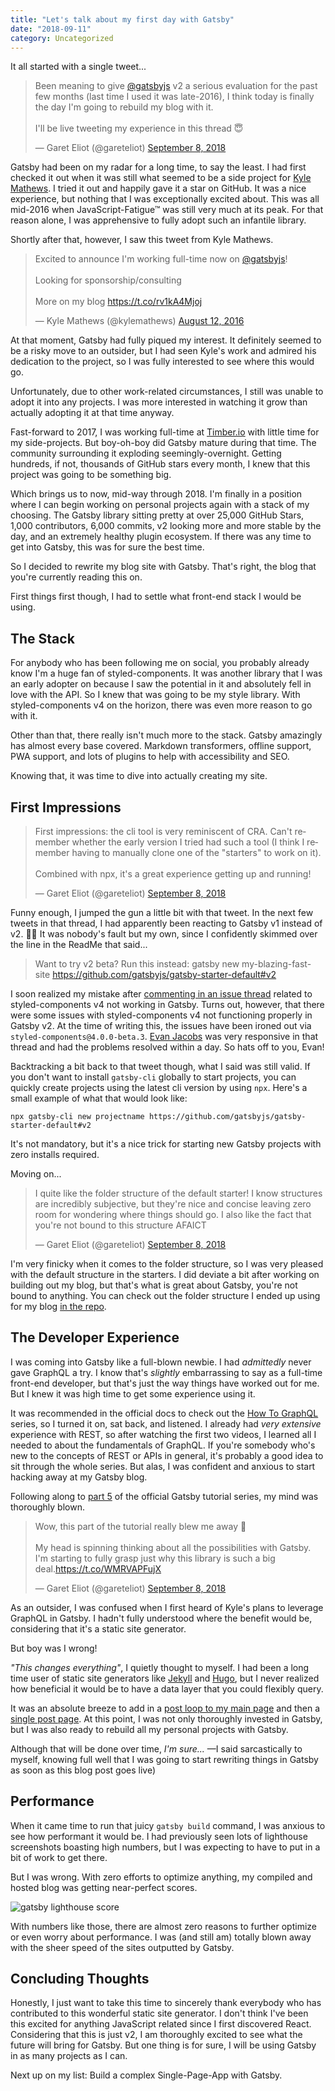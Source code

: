 ```yaml
---
title: "Let's talk about my first day with Gatsby"
date: "2018-09-11"
category: Uncategorized
---
```


It all started with a single tweet...

<blockquote class="twitter-tweet" data-lang="en"><p lang="en" dir="ltr">Been meaning to give <a href="https://twitter.com/gatsbyjs?ref_src=twsrc%5Etfw">@gatsbyjs</a> v2 a serious evaluation for the past few months (last time I used it was late-2016), I think today is finally the day I&#39;m going to rebuild my blog with it.<br><br>I&#39;ll be live tweeting my experience in this thread 😇</p>&mdash; Garet Eliot (@gareteliot) <a href="https://twitter.com/gareteliot/status/1038509605477867525?ref_src=twsrc%5Etfw">September 8, 2018</a></blockquote>

Gatsby had been on my radar for a long time, to say the least. I had first checked it out when it was still what seemed to be a side project for [Kyle Mathews](https://twitter.com/kylemathews). I tried it out and happily gave it a star on GitHub. It was a nice experience, but nothing that I was exceptionally excited about. This was all mid-2016 when JavaScript-Fatigue™ was still very much at its peak. For that reason alone, I was apprehensive to fully adopt such an infantile library.

Shortly after that, however, I saw this tweet from Kyle Mathews.

<blockquote class="twitter-tweet" data-lang="en"><p lang="en" dir="ltr">Excited to announce I&#39;m working full-time now on <a href="https://twitter.com/gatsbyjs?ref_src=twsrc%5Etfw">@gatsbyjs</a>!<br><br>Looking for sponsorship/consulting<br><br>More on my blog <a href="https://t.co/rv1kA4Mjoj">https://t.co/rv1kA4Mjoj</a></p>&mdash; Kyle Mathews (@kylemathews) <a href="https://twitter.com/kylemathews/status/764162167536889856?ref_src=twsrc%5Etfw">August 12, 2016</a></blockquote>

At that moment, Gatsby had fully piqued my interest. It definitely seemed to be a risky move to an outsider, but I had seen Kyle's work and admired his dedication to the project, so I was fully interested to see where this would go.

Unfortunately, due to other work-related circumstances, I still was unable to adopt it into any projects. I was more interested in watching it grow than actually adopting it at that time anyway.

Fast-forward to 2017, I was working full-time at [Timber.io](https://timber.io) with little time for my side-projects. But boy-oh-boy did Gatsby mature during that time. The community surrounding it exploding seemingly-overnight. Getting hundreds, if not, thousands of GitHub stars every month, I knew that this project was going to be something big.

Which brings us to now, mid-way through 2018. I'm finally in a position where I can begin working on personal projects again with a stack of my choosing. The Gatsby library sitting pretty at over 25,000 GitHub Stars, 1,000 contributors, 6,000 commits, v2 looking more and more stable by the day, and an extremely healthy plugin ecosystem. If there was any time to get into Gatsby, this was for sure the best time.

So I decided to rewrite my blog site with Gatsby. That's right, the blog that you're currently reading this on.

First things first though, I had to settle what front-end stack I would be using.

## The Stack

For anybody who has been following me on social, you probably already know I'm a huge fan of styled-components. It was another library that I was an early adopter on because I saw the potential in it and absolutely fell in love with the API. So I knew that was going to be my style library. With styled-components v4 on the horizon, there was even more reason to go with it.

Other than that, there really isn't much more to the stack. Gatsby amazingly has almost every base covered. Markdown transformers, offline support, PWA support, and lots of plugins to help with accessibility and SEO.

Knowing that, it was time to dive into actually creating my site.

## First Impressions

<blockquote class="twitter-tweet" data-conversation="none" data-lang="en"><p lang="en" dir="ltr">First impressions: the cli tool is very reminiscent of CRA. Can&#39;t remember whether the early version I tried had such a tool (I think I remember having to manually clone one of the &quot;starters&quot; to work on it).<br><br>Combined with npx, it&#39;s a great experience getting up and running!</p>&mdash; Garet Eliot (@gareteliot) <a href="https://twitter.com/gareteliot/status/1038515302483550215?ref_src=twsrc%5Etfw">September 8, 2018</a></blockquote>

Funny enough, I jumped the gun a little bit with that tweet. In the next few tweets in that thread, I had apparently been reacting to Gatsby v1 instead of v2. :man_facepalming: It was nobody's fault but my own, since I confidently skimmed over the line in the ReadMe that said...

> Want to try v2 beta? Run this instead: gatsby new my-blazing-fast-site https://github.com/gatsbyjs/gatsby-starter-default#v2

I soon realized my mistake after [commenting in an issue thread](https://github.com/gatsbyjs/gatsby/issues/7897#issuecomment-419673892) related to styled-components v4 not working in Gatsby. Turns out, however, that there were some issues with styled-components v4 not functioning properly in Gatsby v2. At the time of writing this, the issues have been ironed out via `styled-components@4.0.0-beta.3`. [Evan Jacobs](https://twitter.com/probablyup) was very responsive in that thread and had the problems resolved within a day. So hats off to you, Evan!

Backtracking a bit back to that tweet though, what I said was still valid. If you don't want to install `gatsby-cli` globally to start projects, you can quickly create projects using the latest cli version by using `npx`. Here's a small example of what that would look like:

```term
npx gatsby-cli new projectname https://github.com/gatsbyjs/gatsby-starter-default#v2
```

It's not mandatory, but it's a nice trick for starting new Gatsby projects with zero installs required.

Moving on...

<blockquote class="twitter-tweet" data-conversation="none" data-lang="en"><p lang="en" dir="ltr">I quite like the folder structure of the default starter! I know structures are incredibly subjective, but they&#39;re nice and concise leaving zero room for wondering where things should go. I also like the fact that you&#39;re not bound to this structure AFAICT</p>&mdash; Garet Eliot (@gareteliot) <a href="https://twitter.com/gareteliot/status/1038517258694389760?ref_src=twsrc%5Etfw">September 8, 2018</a></blockquote>

I'm very finicky when it comes to the folder structure, so I was very pleased with the default structure in the starters. I did deviate a bit after working on building out my blog, but that's what is great about Gatsby, you're not bound to anything. You can check out the folder structure I ended up using for my blog [in the repo](https://github.com/garetmckinley/words.garet.io/tree/master/src).

## The Developer Experience

I was coming into Gatsby like a full-blown newbie. I had _admittedly_ never gave GraphQL a try. I know that's _slightly_ embarrassing to say as a full-time front-end developer, but that's just the way things have worked out for me. But I knew it was high time to get some experience using it.

It was recommended in the official docs to check out the [How To GraphQL](https://www.howtographql.com/) series, so I turned it on, sat back, and listened. I already had _very extensive_ experience with REST, so after watching the first two videos, I learned all I needed to about the fundamentals of GraphQL. If you're somebody who's new to the concepts of REST or APIs in general, it's probably a good idea to sit through the whole series. But alas, I was confident and anxious to start hacking away at my Gatsby blog.

Following along to [part 5](https://next.gatsbyjs.org/tutorial/part-five/) of the official Gatsby tutorial series, my mind was thoroughly blown.

<blockquote class="twitter-tweet" data-conversation="none" data-lang="en"><p lang="en" dir="ltr">Wow, this part of the tutorial really blew me away 🤯<br><br>My head is spinning thinking about all the possibilities with Gatsby. I&#39;m starting to fully grasp just why this library is such a big deal.<a href="https://t.co/WMRVAPFujX">https://t.co/WMRVAPFujX</a></p>&mdash; Garet Eliot (@gareteliot) <a href="https://twitter.com/gareteliot/status/1038575964052234240?ref_src=twsrc%5Etfw">September 8, 2018</a></blockquote>

As an outsider, I was confused when I first heard of Kyle's plans to leverage GraphQL in Gatsby. I hadn't fully understood where the benefit would be, considering that it's a static site generator.

But boy was I wrong!

_"This changes everything"_, I quietly thought to myself. I had been a long time user of static site generators like [Jekyll](https://jekyllrb.com/) and [Hugo](https://gohugo.io/), but I never realized how beneficial it would be to have a data layer that you could flexibly query.

It was an absolute breeze to add in a [post loop to my main page](https://next.gatsbyjs.org/tutorial/part-six/#create-a-list-of-your-sites-markdown-files-in-srcpagesindexjs) and then a [single post page](https://next.gatsbyjs.org/tutorial/part-seven/). At this point, I was not only thoroughly invested in Gatsby, but I was also ready to rebuild all my personal projects with Gatsby.

Although that will be done over time, _I'm sure..._ —I said sarcastically to myself, knowing full well that I was going to start rewriting things in Gatsby as soon as this blog post goes live)

## Performance

When it came time to run that juicy `gatsby build` command, I was anxious to see how performant it would be. I had previously seen lots of lighthouse screenshots boasting high numbers, but I was expecting to have to put in a bit of work to get there.

But I was wrong. With zero efforts to optimize anything, my compiled and hosted blog was getting near-perfect scores.

![gatsby lighthouse score](https://pbs.twimg.com/media/Dmr938AVsAA8H42.jpg:large)

With numbers like those, there are almost zero reasons to further optimize or even worry about performance. I was (and still am) totally blown away with the sheer speed of the sites outputted by Gatsby.

## Concluding Thoughts

Honestly, I just want to take this time to sincerely thank everybody who has contributed to this wonderful static site generator. I don't think I've been this excited for anything JavaScript related since I first discovered React. Considering that this is just v2, I am thoroughly excited to see what the future will bring for Gatsby. But one thing is for sure, I will be using Gatsby in as many projects as I can.

Next up on my list: Build a complex Single-Page-App with Gatsby.
